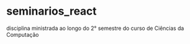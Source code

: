 # seminarios_react
disciplina ministrada ao longo do 2° semestre do curso de Ciências da Computação

